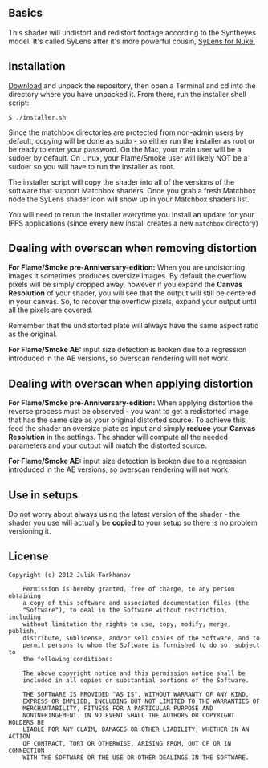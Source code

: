 ## Basics

This shader will undistort and redistort footage according to the Syntheyes model. It's called SyLens after it's more
powerful cousin, [SyLens for Nuke.](http://github.com/julik/sylens)

## Installation

[Download](https://github.com/julik/sylens_matchbox/archive/master.zip) and unpack the repository, then open a Terminal and cd into the directory where you have unpacked it.
From there, run the installer shell script:

	$ ./installer.sh

Since the matchbox directories are protected from non-admin users by default, copying will be done as sudo - so either run the installer
as root or be ready to enter your password. On the Mac, your main user will be a sudoer by default. On Linux, your Flame/Smoke user will likely NOT
be a sudoer so you will have to run the installer as root.

The installer script will copy the shader into all of the versions of the software that support Matchbox shaders. Once you grab a fresh Matchbox node the SyLens
shader icon will show up in your Matchbox shaders list.

You will need to rerun the installer everytime you install an update for your IFFS applications (since every new install
creates a new `matchbox` directory) 

## Dealing with overscan when removing distortion

**For Flame/Smoke pre-Anniversary-edition:** When you are undistorting images it sometimes produces oversize images. By default the overflow pixels will be
simply cropped away, however if you expand the **Canvas Resolution** of your shader, you will see that the output
will still be centered in your canvas. So, to recover the overflow pixels, expand your output until all the pixels are
covered.

Remember that the undistorted plate will always have the same aspect ratio as the original.

**For Flame/Smoke AE:** input size detection is broken due to a regression introduced in the AE versions, so overscan rendering will not work.

## Dealing with overscan when applying distortion

**For Flame/Smoke pre-Anniversary-edition:** When applying distortion the reverse process must be observed - you want to get a redistorted image that has the same
size as your original distorted source. To achieve this, feed the shader an oversize plate as input and 
simply **reduce** your **Canvas Resolution** in the settings. The shader will compute all the needed parameters
and your output will match the distorted source.

**For Flame/Smoke AE:** input size detection is broken due to a regression introduced in the AE versions, so overscan rendering will not work.

## Use in setups

Do not worry about always using the latest version of the shader - the shader you use will actually be **copied** to your setup
so there is no problem versioning it.

## License

    Copyright (c) 2012 Julik Tarkhanov
    
    	Permission is hereby granted, free of charge, to any person obtaining
    	a copy of this software and associated documentation files (the
    	"Software"), to deal in the Software without restriction, including
    	without limitation the rights to use, copy, modify, merge, publish,
    	distribute, sublicense, and/or sell copies of the Software, and to
    	permit persons to whom the Software is furnished to do so, subject to
    	the following conditions:
    
    	The above copyright notice and this permission notice shall be
    	included in all copies or substantial portions of the Software.
    
    	THE SOFTWARE IS PROVIDED "AS IS", WITHOUT WARRANTY OF ANY KIND,
    	EXPRESS OR IMPLIED, INCLUDING BUT NOT LIMITED TO THE WARRANTIES OF
    	MERCHANTABILITY, FITNESS FOR A PARTICULAR PURPOSE AND
    	NONINFRINGEMENT. IN NO EVENT SHALL THE AUTHORS OR COPYRIGHT HOLDERS BE
    	LIABLE FOR ANY CLAIM, DAMAGES OR OTHER LIABILITY, WHETHER IN AN ACTION
    	OF CONTRACT, TORT OR OTHERWISE, ARISING FROM, OUT OF OR IN CONNECTION
    	WITH THE SOFTWARE OR THE USE OR OTHER DEALINGS IN THE SOFTWARE.
